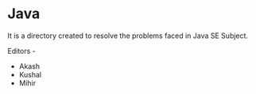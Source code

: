 # Java

It is a directory created to resolve the problems faced in Java SE Subject.


Editors -
- Akash
- Kushal 
- Mihir
